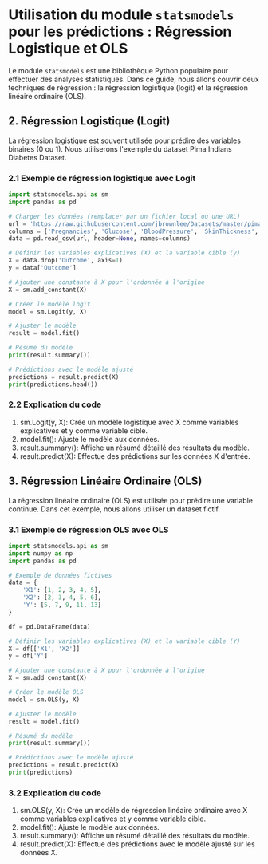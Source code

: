 # Utilisation du module `statsmodels` pour les prédictions : Régression Logistique et OLS

Le module `statsmodels` est une bibliothèque Python populaire pour effectuer des analyses statistiques. Dans ce guide, nous allons couvrir deux techniques de régression : la régression logistique (logit) et la régression linéaire ordinaire (OLS).

## 2. Régression Logistique (Logit)
La régression logistique est souvent utilisée pour prédire des variables binaires (0 ou 1). Nous utiliserons l'exemple du dataset Pima Indians Diabetes Dataset.

### 2.1 Exemple de régression logistique avec Logit

```python
import statsmodels.api as sm
import pandas as pd

# Charger les données (remplacer par un fichier local ou une URL)
url = 'https://raw.githubusercontent.com/jbrownlee/Datasets/master/pima-indians-diabetes.data.csv'
columns = ['Pregnancies', 'Glucose', 'BloodPressure', 'SkinThickness', 'Insulin', 'BMI', 'DiabetesPedigreeFunction', 'Age', 'Outcome']
data = pd.read_csv(url, header=None, names=columns)

# Définir les variables explicatives (X) et la variable cible (y)
X = data.drop('Outcome', axis=1)
y = data['Outcome']

# Ajouter une constante à X pour l'ordonnée à l'origine
X = sm.add_constant(X)

# Créer le modèle logit
model = sm.Logit(y, X)

# Ajuster le modèle
result = model.fit()

# Résumé du modèle
print(result.summary())

# Prédictions avec le modèle ajusté
predictions = result.predict(X)
print(predictions.head())
```

### 2.2 Explication du code
1. sm.Logit(y, X): Crée un modèle logistique avec X comme variables explicatives et y comme variable cible.
2. model.fit(): Ajuste le modèle aux données.
3. result.summary(): Affiche un résumé détaillé des résultats du modèle.
4. result.predict(X): Effectue des prédictions sur les données X d'entrée.

## 3. Régression Linéaire Ordinaire (OLS)
La régression linéaire ordinaire (OLS) est utilisée pour prédire une variable continue. Dans cet exemple, nous allons utiliser un dataset fictif.

### 3.1 Exemple de régression OLS avec OLS

```python
import statsmodels.api as sm
import numpy as np
import pandas as pd

# Exemple de données fictives
data = {
    'X1': [1, 2, 3, 4, 5],
    'X2': [2, 3, 4, 5, 6],
    'Y': [5, 7, 9, 11, 13]
}

df = pd.DataFrame(data)

# Définir les variables explicatives (X) et la variable cible (Y)
X = df[['X1', 'X2']]
y = df['Y']

# Ajouter une constante à X pour l'ordonnée à l'origine
X = sm.add_constant(X)

# Créer le modèle OLS
model = sm.OLS(y, X)

# Ajuster le modèle
result = model.fit()

# Résumé du modèle
print(result.summary())

# Prédictions avec le modèle ajusté
predictions = result.predict(X)
print(predictions)
```

### 3.2 Explication du code

1. sm.OLS(y, X): Crée un modèle de régression linéaire ordinaire avec X comme variables explicatives et y comme variable cible.
2. model.fit(): Ajuste le modèle aux données.
3. result.summary(): Affiche un résumé détaillé des résultats du modèle.
4. result.predict(X): Effectue des prédictions avec le modèle ajusté sur les données X.